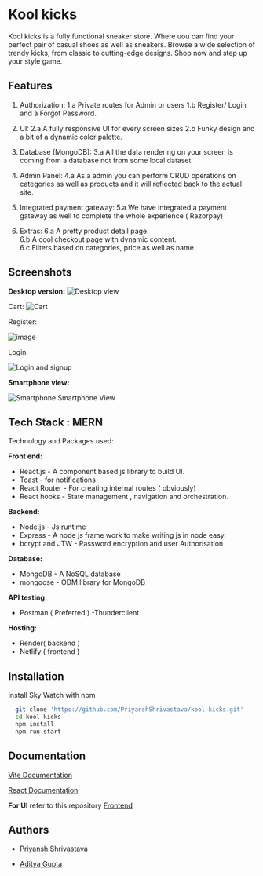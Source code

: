 
# Kool kicks

Kool kicks is a fully functional sneaker store. Where uou can find your perfect pair of casual shoes as well as sneakers. Browse a wide selection of trendy kicks, from classic to cutting-edge designs. Shop now and step up your style game.



## Features

1. Authorization:
1.a Private routes for Admin or users
1.b Register/ Login and a Forgot Password.

2. UI:
2.a A fully responsive UI for every screen sizes
2.b Funky design and a bit of a dynamic color palette.

3. Database (MongoDB):
3.a All the data rendering on your screen is coming from a database not from some local dataset.

4. Admin Panel:
4.a As a admin you can perform CRUD operations on categories as well as products and it will reflected back to the actual site.

5. Integrated payment gateway:
5.a We have integrated a payment gateway as well to complete the whole experience ( Razorpay)

6. Extras:
6.a A pretty product detail page.   
6.b A cool checkout page with dynamic content.  
6.c Filters based on categories, price as well as name.


## Screenshots

**Desktop version:** 
![Desktop view](https://user-images.githubusercontent.com/89379595/231350331-64c59ba7-2030-4a58-996e-ebb2fd589b82.png)



Cart:
![Cart](https://user-images.githubusercontent.com/89379595/231350481-a13dc7ca-4e86-45d7-a7ed-92e82b0d8749.png)

Register:

![image](https://user-images.githubusercontent.com/89379595/231350585-266c206a-426f-4e58-9c21-2681d4c51c09.png)

Login:

![Login and signup](https://i.postimg.cc/W1mLXn8P/Screenshot-from-2023-03-27-12-19-57.png
)

**Smartphone view:**


![Smartphone Smartphone View](https://i.postimg.cc/yNn71HDd/Screenshot-from-2023-03-27-12-25-53.png)

## Tech Stack  : **MERN**

Technology and Packages used:

**Front end:**
- React.js - A component based js library to build UI.
- Toast - for notifications
- React Router - For creating internal routes ( obviously)
- React hooks - State management , navigation and orchestration.

**Backend:**
- Node.js - Js runtime
- Express - A node js frame work to make writing js in node easy.
- bcrypt and JTW - Password encryption and user Authorisation

**Database:**
- MongoDB - A NoSQL database
- mongoose - ODM library for MongoDB

**API testing:**
- Postman ( Preferred )
-Thunderclient

**Hosting:**
- Render( backend )
- Netlify ( frontend )


## Installation

Install Sky Watch with npm

```bash
  git clone 'https://github.com/PriyanshShrivastava/kool-kicks.git'
  cd kool-kicks
  npm install
  npm run start
```
## Documentation

[Vite Documentation](https://vitejs.dev/guide/)

[React Documentation](https://beta.reactjs.org/learn)

**For UI** refer to this repository [Frontend](https://github.com/PriyanshShrivastava/kool-kicks-frontend)


## Authors

- [Priyansh Shrivastava](https://www.github.com/PriyanshShrivastava)

- [Aditya Gupta](https://github.com/imaditya05)

